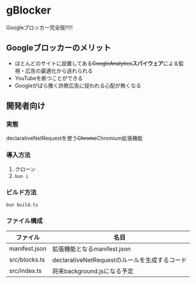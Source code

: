 # gBlocker
Googleブロッカー完全版!!!!!

## Googleブロッカーのメリット
- ほとんどのサイトに設置してある~~GoogleAnalytics~~**スパイウェア**による監視・広告の最適化から逃れられる
- YouTubeを断つことができる
- Googleがばら撒く詐欺広告に捉われる心配が無くなる

## 開発者向け
### 実態
declarativeNetRequestを使う~~Chrome~~Chromium拡張機能

### 導入方法
1. クローン
1. `bun i`

### ビルド方法
`bun build.ts`

### ファイル構成
|ファイル|名目|
|-|-|
|manifest.json|拡張機能となるmanifest.json|
|src/blocks.ts|declarativeNetRequestのルールを生成するコード|
|src/index.ts|将来background.jsになる予定|
